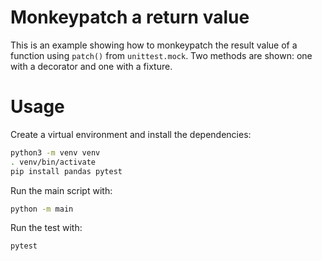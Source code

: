 # Monkeypatch a return value

This is an example showing how to monkeypatch the result value of a function using `patch()` from `unittest.mock`. Two methods are shown: one with a decorator and one with a fixture.

# Usage

Create a virtual environment and install the dependencies:

```bash
python3 -m venv venv
. venv/bin/activate
pip install pandas pytest
```

Run the main script with:

```bash
python -m main
```

Run the test with:

```bash
pytest
```

